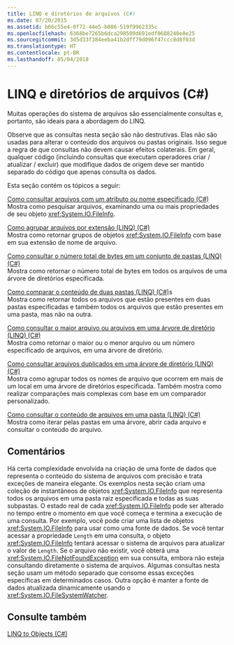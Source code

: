 ```yaml
---
title: LINQ e diretórios de arquivos (C#)
ms.date: 07/20/2015
ms.assetid: b66c55e4-0f72-44e5-b086-519f9962335c
ms.openlocfilehash: 6368be7265b6dca298509d691edf0688240e8e25
ms.sourcegitcommit: 3d5d33f384eeba41b2dff79d096f47ccc8d8f03d
ms.translationtype: HT
ms.contentlocale: pt-BR
ms.lasthandoff: 05/04/2018
---
```

# <a name="linq-and-file-directories-c"></a>LINQ e diretórios de arquivos (C#)
Muitas operações do sistema de arquivos são essencialmente consultas e, portanto, são ideais para a abordagem do LINQ.  
  
 Observe que as consultas nesta seção são não destrutivas. Elas não são usadas para alterar o conteúdo dos arquivos ou pastas originais. Isso segue a regra de que consultas não devem causar efeitos colaterais. Em geral, qualquer código (incluindo consultas que executam operadores criar / atualizar / excluir) que modifique dados de origem deve ser mantido separado do código que apenas consulta os dados.  
  
 Esta seção contém os tópicos a seguir:  
  
 [Como consultar arquivos com um atributo ou nome especificado (C#)](../../../../csharp/programming-guide/concepts/linq/how-to-query-for-files-with-a-specified-attribute-or-name.md)  
 Mostra como pesquisar arquivos, examinando uma ou mais propriedades de seu objeto <xref:System.IO.FileInfo>.  
  
 [Como agrupar arquivos por extensão (LINQ) (C#)](../../../../csharp/programming-guide/concepts/linq/how-to-group-files-by-extension-linq.md)  
 Mostra como retornar grupos de objetos <xref:System.IO.FileInfo> com base em sua extensão de nome de arquivo.  
  
 [Como consultar o número total de bytes em um conjunto de pastas (LINQ) (C#)](../../../../csharp/programming-guide/concepts/linq/how-to-query-for-the-total-number-of-bytes-in-a-set-of-folders-linq.md)  
 Mostra como retornar o número total de bytes em todos os arquivos de uma árvore de diretórios especificada.  
  
 [Como comparar o conteúdo de duas pastas (LINQ) (C#)](../../../../csharp/programming-guide/concepts/linq/how-to-compare-the-contents-of-two-folders-linq.md)s  
 Mostra como retornar todos os arquivos que estão presentes em duas pastas especificadas e também todos os arquivos que estão presentes em uma pasta, mas não na outra.  
  
 [Como consultar o maior arquivo ou arquivos em uma árvore de diretório (LINQ) (C#)](../../../../csharp/programming-guide/concepts/linq/how-to-query-for-the-largest-file-or-files-in-a-directory-tree-linq.md)  
 Mostra como retornar o maior ou o menor arquivo ou um número especificado de arquivos, em uma árvore de diretório.  
  
 [Como consultar arquivos duplicados em uma árvore de diretório (LINQ) (C#)](../../../../csharp/programming-guide/concepts/linq/how-to-query-for-duplicate-files-in-a-directory-tree-linq.md)  
 Mostra como agrupar todos os nomes de arquivo que ocorrem em mais de um local em uma árvore de diretórios especificada. Também mostra como realizar comparações mais complexas com base em um comparador personalizado.  
  
 [Como consultar o conteúdo de arquivos em uma pasta (LINQ) (C#)](../../../../csharp/programming-guide/concepts/linq/how-to-query-the-contents-of-files-in-a-folder-lin.md)  
 Mostra como iterar pelas pastas em uma árvore, abrir cada arquivo e consultar o conteúdo do arquivo.  
  
## <a name="comments"></a>Comentários  
 Há certa complexidade envolvida na criação de uma fonte de dados que representa o conteúdo do sistema de arquivos com precisão e trata exceções de maneira elegante. Os exemplos nesta seção criam uma coleção de instantâneos de objetos <xref:System.IO.FileInfo> que representa todos os arquivos em uma pasta raiz especificada e todas as suas subpastas. O estado real de cada <xref:System.IO.FileInfo> pode ser alterado no tempo entre o momento em que você começa e termina a execução de uma consulta. Por exemplo, você pode criar uma lista de objetos <xref:System.IO.FileInfo> para usar como uma fonte de dados. Se você tentar acessar a propriedade `Length` em uma consulta, o objeto <xref:System.IO.FileInfo> tentará acessar o sistema de arquivos para atualizar o valor de `Length`. Se o arquivo não existir, você obterá uma <xref:System.IO.FileNotFoundException> em sua consulta, embora não esteja consultando diretamente o sistema de arquivos. Algumas consultas nesta seção usam um método separado que consome essas exceções específicas em determinados casos. Outra opção é manter a fonte de dados atualizada dinamicamente usando o <xref:System.IO.FileSystemWatcher>.  
  
## <a name="see-also"></a>Consulte também  
 [LINQ to Objects (C#)](../../../../csharp/programming-guide/concepts/linq/linq-to-objects.md)
